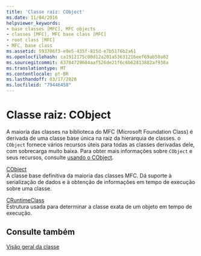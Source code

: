 ```yaml
---
title: 'Classe raiz: CObject'
ms.date: 11/04/2016
helpviewer_keywords:
- base classes [MFC], MFC objects
- classes [MFC], MFC base class [MFC]
- root class [MFC]
- MFC, base class
ms.assetid: 593706f3-e9e5-435f-815d-e7b5176b2a61
ms.openlocfilehash: ca1912175c00d12a201a53631216eef69ab50a82
ms.sourcegitcommit: 63784729604aaf526de21f6c6b62813882af930a
ms.translationtype: MT
ms.contentlocale: pt-BR
ms.lasthandoff: 03/17/2020
ms.locfileid: "79446458"
---
```

# <a name="root-class-cobject"></a>Classe raiz: CObject

A maioria das classes na biblioteca do MFC (Microsoft Foundation Class) é derivada de uma classe base única na raiz da hierarquia de classes. o `CObject` fornece vários recursos úteis para todas as classes derivadas dele, com sobrecarga muito baixa. Para obter mais informações sobre `CObject` e seus recursos, consulte [usando o CObject](../mfc/using-cobject.md).

[CObject](../mfc/reference/cobject-class.md)<br/>
A classe base definitiva da maioria das classes MFC. Dá suporte à serialização de dados e à obtenção de informações em tempo de execução sobre uma classe.

[CRuntimeClass](../mfc/reference/cruntimeclass-structure.md)<br/>
Estrutura usada para determinar a classe exata de um objeto em tempo de execução.

## <a name="see-also"></a>Consulte também

[Visão geral da classe](../mfc/class-library-overview.md)
